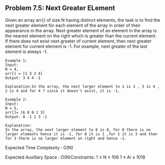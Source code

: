 ## Problem 7.5: Next Greater ELement

Given an array arr{} of size N having distinct elements, the task is to find the next greater element for each element of the array in order of their appearance in the array.
Next greater element of an element in the array is the nearest element on the right which is greater than the current element. If there does not exist next greater of current element, then next greater element for current element is -1. For example, next greater of the last element is always -1.
```
Example 1:
Input:
N = 4, 
arr[] = [1 3 2 4]
Output: 3 4 4 -1

Explanation:In the array, the next larger element to 1 is 3 , 3 is 4 , 2 is 4 and for 4 ? since it doesn't exist, it is -1.
```
```
Example 2:
Input:
N = 5, 
arr[]= [6 8 0 1 3]
Output: 8 -1 1 3 -1

Explanation:
In the array, the next larger element to 6 is 8, for 8 there is no larger elements hence it is -1, for 0 it is 1 ,for 1 it is 3 and then for 3 there is no larger element on right and hence -1.
```
Expected Time Complexity : O(N) 

Expected Auxillary Space : O(N)Constraints: 1 ≤ N ≤ 106 1 ≤ Ai ≤ 1018